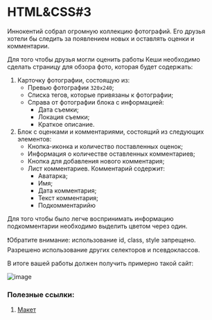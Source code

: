 # HTML&CSS#3

Иннокентий собрал огромную коллекцию фотографий. Его друзья хотели бы следить за появлением новых и оставлять оценки и комментарии.

Для того чтобы друзья могли оценить работы Кеши необходимо сделать страницу для обзора фото, которая будет содержать:

1. Карточку фотографии, состоящую из:
    * Превью фотографии ``320x240``;
    * Списка тегов, которые привязаны к фотографии;
    * Справа от фотографии блока с информацией:
		* Дата съемки;
		* Локация съемки;
		* Краткое описание.
2. Блок с оценками и комментариями, состоящий из следующих элементов:
    * Кнопка-иконка и количество поставленных оценок;
    * Информация о количестве оставленных комментариев;
    * Кнопка для добавления нового комментария;
    * Лист комментариев. Комментарий содержит:
		* Аватарка;
		* Имя;
		* Дата комментария;
		* Текст комментария;
		* Подкомментарийю

Для того чтобы было легче воспринимать информацию подкомментарии необходимо выделить цветом через один.

❗Обратите внимание: использование id, class, style запрещено. Разрешено использование другиx селекторов и псевдоклассов.

В итоге вашей работы должен получить примерно такой сайт:

![image](https://user-images.githubusercontent.com/43530589/150528773-13b9cb55-60a7-49bd-aaed-b360be6e6a42.png)

### Полезные ссылки:
   
1.  [Макет](https://www.figma.com/file/xgE9Efr5njC5VnIvB9HBOz/PCRJS?node-id=200%3A77)

